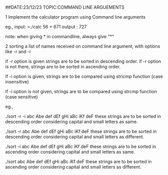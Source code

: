 ##DATE:23/12/23        TOPIC:COMMAND LINE ARGUEMENTS


1   Implement the calculator program using Command line arguments

eg., input:  >./calc   56 + 671
output : 727

note: when giving * in commandline, always give "*"

2   sorting a list of names received on command line argument, with options like -r and -i

if -r option is given strings are to be sorted in descending order.
if -r option is not there, strings are to be sorted in ascending order.

if -i option is given, strings are to be compared using stricmp function (case insensitive)

if -i option is not given, strings are to be compared using strcmp function (case sensitive)

eg.,


./sort -r -i abc Abe def dEf gHi aBc iKf deF
these strings are to be sorted in descending order considering capital and small letters as same.

./sort -r abc Abe def dEf gHi aBc iKf deF
these strings are to be sorted in descending order considering capital and small letters as different.

./sort -i abc Abe def dEf gHi aBc iKf deF
  these strings are to be sorted in ascending order considering capital and small letters as same.  

./sort abc Abe def dEf gHi aBc iKf deF
  these strings are to be sorted in ascending order considering capital and small letters as different.
